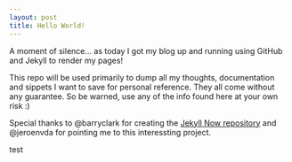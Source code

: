```yaml
---
layout: post
title: Hello World!
---
```


A moment of silence... as today I got my blog up and running using GitHub and Jekyll to render my pages!

This repo will be used primarily to dump all my thoughts, documentation and sippets I want to save for personal reference. They all come without any guarantee. So be warned, use any of the info found here at your own risk :)

Special thanks to @barryclark for creating the [Jekyll Now repository](https://github.com/barryclark/jekyll-now) and @jeroenvda for pointing me to this interessting project.

test